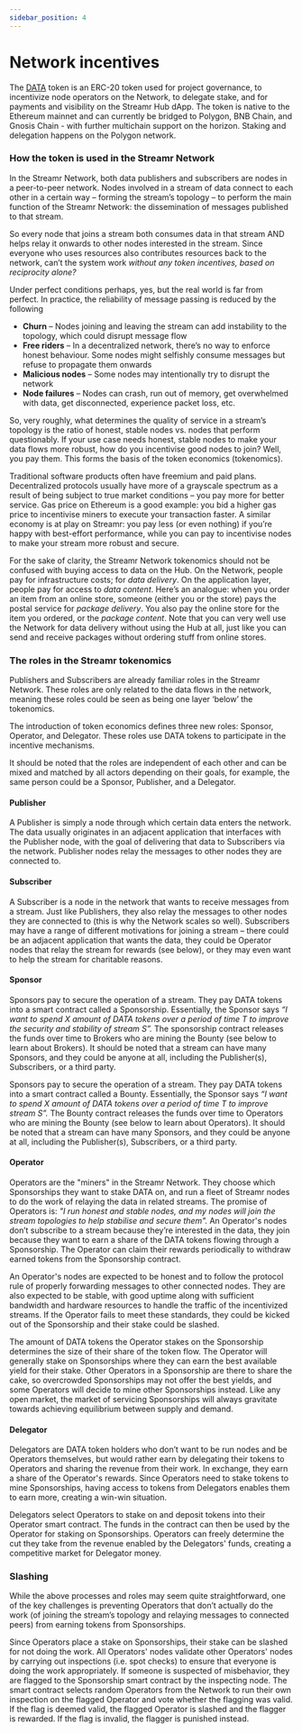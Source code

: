 ```yaml
---
sidebar_position: 4
---
```


# Network incentives

The [DATA](https://etherscan.io/address/0x8f693ca8d21b157107184d29d398a8d082b38b76) token is an ERC-20 token used for project governance, to incentivize node operators on the Network, to delegate stake, and for payments and visibility on the Streamr Hub dApp. The token is native to the Ethereum mainnet and can currently be bridged to Polygon, BNB Chain, and Gnosis Chain - with further multichain support on the horizon. Staking and delegation happens on the Polygon network.

### How the token is used in the Streamr Network

In the Streamr Network, both data publishers and subscribers are nodes in a peer-to-peer network. Nodes involved in a stream of data connect to each other in a certain way – forming the stream’s topology – to perform the main function of the Streamr Network: the dissemination of messages published to that stream.

So every node that joins a stream both consumes data in that stream AND helps relay it onwards to other nodes interested in the stream. Since everyone who uses resources also contributes resources back to the network, can’t the system work _without any token incentives, based on reciprocity alone?_

Under perfect conditions perhaps, yes, but the real world is far from perfect. In practice, the reliability of message passing is reduced by the following

-   **Churn** – Nodes joining and leaving the stream can add instability to the topology, which could disrupt message flow
-   **Free riders** – In a decentralized network, there’s no way to enforce honest behaviour. Some nodes might selfishly consume messages but refuse to propagate them onwards
-   **Malicious nodes** – Some nodes may intentionally try to disrupt the network
-   **Node failures** – Nodes can crash, run out of memory, get overwhelmed with data, get disconnected, experience packet loss, etc.

So, very roughly, what determines the quality of service in a stream’s topology is the ratio of honest, stable nodes vs. nodes that perform questionably. If your use case needs honest, stable nodes to make your data flows more robust, how do you incentivise good nodes to join? Well, you pay them. This forms the basis of the token economics (tokenomics).

Traditional software products often have freemium and paid plans. Decentralized protocols usually have more of a grayscale spectrum as a result of being subject to true market conditions – you pay more for better service. Gas price on Ethereum is a good example: you bid a higher gas price to incentivise miners to execute your transaction faster. A similar economy is at play on Streamr: you pay less (or even nothing) if you’re happy with best-effort performance, while you can pay to incentivise nodes to make your stream more robust and secure.

For the sake of clarity, the Streamr Network tokenomics should not be confused with buying access to data on the Hub. On the Network, people pay for infrastructure costs; for _data delivery_. On the application layer, people pay for access to _data content_. Here’s an analogue: when you order an item from an online store, someone (either you or the store) pays the postal service for _package delivery_. You also pay the online store for the item you ordered, or the _package content_. Note that you can very well use the Network for data delivery without using the Hub at all, just like you can send and receive packages without ordering stuff from online stores.

### The roles in the Streamr tokenomics

Publishers and Subscribers are already familiar roles in the Streamr Network. These roles are only related to the data flows in the network, meaning these roles could be seen as being one layer ‘below’ the tokenomics.

The introduction of token economics defines three new roles: Sponsor, Operator, and Delegator. These roles use DATA tokens to participate in the incentive mechanisms.

It should be noted that the roles are independent of each other and can be mixed and matched by all actors depending on their goals, for example, the same person could be a Sponsor, Publisher, and a Delegator.

<!-- TODO - re-add these images -->

<!-- <Image
    src={PublisherApp}
    alt="Publisher App"
    figCaption="A publisher app publishes a stream, and their node relays the stream"
/> -->

#### Publisher

A Publisher is simply a node through which certain data enters the network. The data usually originates in an adjacent application that interfaces with the Publisher node, with the goal of delivering that data to Subscribers via the network. Publisher nodes relay the messages to other nodes they are connected to.

#### Subscriber

A Subscriber is a node in the network that wants to receive messages from a stream. Just like Publishers, they also relay the messages to other nodes they are connected to (this is why the Network scales so well). Subscribers may have a range of different motivations for joining a stream – there could be an adjacent application that wants the data, they could be Operator nodes that relay the stream for rewards (see below), or they may even want to help the stream for charitable reasons.

<!-- <Image
    src={Pic2}
    alt=""
    figCaption="Wanting better service for the stream, a sponsor deploys and funds a Bounty in $DATA"
/> -->

#### Sponsor

Sponsors pay to secure the operation of a stream. They pay DATA tokens into a smart contract called a Sponsorship. Essentially, the Sponsor says _“I want to spend X amount of DATA tokens over a period of time T to improve the security and stability of stream S”._ The sponsorship contract releases the funds over time to Brokers who are mining the Bounty (see below to learn about Brokers). It should be noted that a stream can have many Sponsors, and they could be anyone at all, including the Publisher(s), Subscribers, or a third party.

Sponsors pay to secure the operation of a stream. They pay DATA tokens into a smart contract called a Bounty. Essentially, the Sponsor says _“I want to spend X amount of DATA tokens over a period of time T to improve stream S”._ The Bounty contract releases the funds over time to Operators who are mining the Bounty (see below to learn about Operators). It should be noted that a stream can have many Sponsors, and they could be anyone at all, including the Publisher(s), Subscribers, or a third party.

#### Operator

Operators are the "miners" in the Streamr Network. They choose which Sponsorships they want to stake DATA on, and run a fleet of Streamr nodes to do the work of relaying the data in related streams. The promise of Operators is: _"I run honest and stable nodes, and my nodes will join the stream topologies to help stabilise and secure them"._ An Operator's nodes don’t subscribe to a stream because they’re interested in the data, they join because they want to earn a share of the DATA tokens flowing through a Sponsorship. The Operator can claim their rewards periodically to withdraw earned tokens from the Sponsorship contract.

<!-- <Image src={Pic4} alt="" figCaption="After relaying the stream for an agreed period of time, nodes claim rewards" /> -->

An Operator's nodes are expected to be honest and to follow the protocol rule of properly forwarding messages to other connected nodes. They are also expected to be stable, with good uptime along with sufficient bandwidth and hardware resources to handle the traffic of the incentivized streams. If the Operator fails to meet these standards, they could be kicked out of the Sponsorship and their stake could be slashed.

The amount of DATA tokens the Operator stakes on the Sponsorship determines the size of their share of the token flow. The Operator will generally stake on Sponsorships where they can earn the best available yield for their stake. Other Operators in a Sponsorship are there to share the cake, so overcrowded Sponsorships may not offer the best yields, and some Operators will decide to mine other Sponsorships instead. Like any open market, the market of servicing Sponsorships will always gravitate towards achieving equilibrium between supply and demand.

<!-- <Image src={Pic5} alt="" figCaption="Delegators can help Operators join more streams and earn yield on their stake" /> -->

#### Delegator

Delegators are DATA token holders who don’t want to be run nodes and be Operators themselves, but would rather earn by delegating their tokens to Operators and sharing the revenue from their work. In exchange, they earn a share of the Operator's rewards. Since Operators need to stake tokens to mine Sponsorships, having access to tokens from Delegators enables them to earn more, creating a win-win situation.

Delegators select Operators to stake on and deposit tokens into their Operator smart contract. The funds in the contract can then be used by the Operator for staking on Sponsorships. Operators can freely determine the cut they take from the revenue enabled by the Delegators' funds, creating a competitive market for Delegator money.

### Slashing

While the above processes and roles may seem quite straightforward, one of the key challenges is preventing Operators that don’t actually do the work (of joining the stream’s topology and relaying messages to connected peers) from earning tokens from Sponsorships.

Since Operators place a stake on Sponsorships, their stake can be slashed for not doing the work. All Operators' nodes validate other Operators' nodes by carrying out inspections (i.e. spot checks) to ensure that everyone is doing the work appropriately. If someone is suspected of misbehavior, they are flagged to the Sponsorship smart contract by the inspecting node. The smart contract selects random Operators from the Network to run their own inspection on the flagged Operator and vote whether the flagging was valid. If the flag is deemed valid, the flagged Operator is slashed and the flagger is rewarded. If the flag is invalid, the flagger is punished instead.
